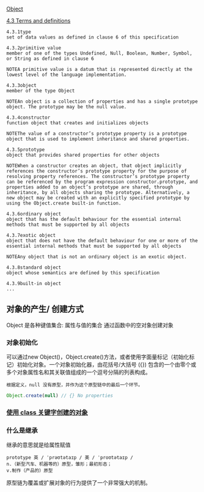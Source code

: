 
[Object](https://developer.mozilla.org/zh-CN/docs/Web/JavaScript/Reference/Global_Objects/Object)

[4.3 Terms and definitions](http://262.ecma-international.org/6.0/#sec-terms-and-definitions-object)


```
4.3.1type
set of data values as defined in clause 6 of this specification

4.3.2primitive value
member of one of the types Undefined, Null, Boolean, Number, Symbol, or String as defined in clause 6

NOTEA primitive value is a datum that is represented directly at the lowest level of the language implementation.

4.3.3object
member of the type Object

NOTEAn object is a collection of properties and has a single prototype object. The prototype may be the null value.

4.3.4constructor
function object that creates and initializes objects

NOTEThe value of a constructor’s prototype property is a prototype object that is used to implement inheritance and shared properties.

4.3.5prototype
object that provides shared properties for other objects

NOTEWhen a constructor creates an object, that object implicitly references the constructor’s prototype property for the purpose of resolving property references. The constructor’s prototype property can be referenced by the program expression constructor.prototype, and properties added to an object’s prototype are shared, through inheritance, by all objects sharing the prototype. Alternatively, a new object may be created with an explicitly specified prototype by using the Object.create built-in function.

4.3.6ordinary object
object that has the default behaviour for the essential internal methods that must be supported by all objects

4.3.7exotic object
object that does not have the default behaviour for one or more of the essential internal methods that must be supported by all objects

NOTEAny object that is not an ordinary object is an exotic object.

4.3.8standard object
object whose semantics are defined by this specification

4.3.9built-in object
...
```

## 对象的产生/ 创建方式
Object 是各种键值集合: 属性与值的集合
通过函数中的空对象创建对象

### 对象初始化
可以通过new Object()，Object.create()方法，或者使用字面量标记（初始化标记）初始化对象。一个对象初始化器，由花括号/大括号 ({}) 包含的一个由零个或多个对象属性名和其关联值组成的一个逗号分隔的列表构成。

`根据定义，null 没有原型，并作为这个原型链中的最后一个环节。`

```js
Object.create(null) // {} No properties

```


### [使用 class 关键字创建的对象](https://developer.mozilla.org/zh-CN/docs/Web/JavaScript/Inheritance_and_the_prototype_chain#%E4%BD%BF%E7%94%A8_class_%E5%85%B3%E9%94%AE%E5%AD%97%E5%88%9B%E5%BB%BA%E7%9A%84%E5%AF%B9%E8%B1%A1)


### 什么是继承
继承的意思就是给属性赋值


```
prototype 英 / ˈprəʊtətaɪp / 美 / ˈproʊtətaɪp /
n.（新型汽车、机器等的）原型，雏形；最初形态；
v.制作（产品的）原型
```

原型链为覆盖或扩展对象的行为提供了一个非常强大的机制。